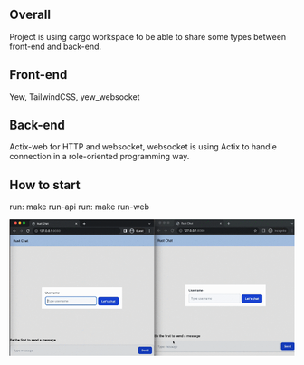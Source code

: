 ## Overall
Project is using cargo workspace to be able to share some types between front-end and back-end.

## Front-end
Yew, TailwindCSS, yew_websocket

## Back-end
Actix-web for HTTP and websocket, websocket is using Actix to handle connection in a role-oriented programming way.

## How to start
run: make run-api
run: make run-web

![](example/demo.gif)

